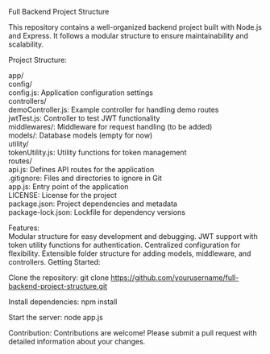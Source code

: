 Full Backend Project Structure

This repository contains a well-organized backend project built with Node.js and Express. It follows a modular structure to ensure maintainability and scalability.

Project Structure:

app/<br>
config/<br>
config.js: Application configuration settings<br>
controllers/<br>
demoController.js: Example controller for handling demo routes<br>
jwtTest.js: Controller to test JWT functionality<br>
middlewares/: Middleware for request handling (to be added)<br>
models/: Database models (empty for now)<br>
utility/<br>
tokenUtility.js: Utility functions for token management<br>
routes/<br>
api.js: Defines API routes for the application<br>
.gitignore: Files and directories to ignore in Git<br>
app.js: Entry point of the application<br>
LICENSE: License for the project<br>
package.json: Project dependencies and metadata<br>
package-lock.json: Lockfile for dependency versions<br>

Features:<br>
Modular structure for easy development and debugging.
JWT support with token utility functions for authentication.
Centralized configuration for flexibility.
Extensible folder structure for adding models, middleware, and controllers.
Getting Started:

Clone the repository:
git clone https://github.com/yourusername/full-backend-project-structure.git

Install dependencies:
npm install

Start the server:
node app.js

Contribution:
Contributions are welcome! Please submit a pull request with detailed information about your changes.
